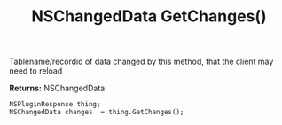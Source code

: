 ﻿---
uid: crmscript_ref_NSPluginResponse_GetChanges
title: NSChangedData GetChanges()
intellisense: NSPluginResponse.GetChanges
keywords: NSPluginResponse, GetChanges
so.topic: reference
---

Tablename/recordid of data changed by this method, that the client may need to reload

**Returns:** NSChangedData


```crmscript
NSPluginResponse thing;
NSChangedData changes  = thing.GetChanges();
```


